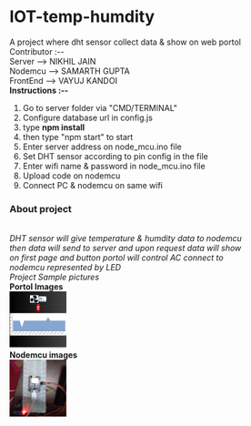 # IOT-temp-humdity
A project where dht sensor collect data &amp; show on web portol
<br>
Contributor :-- <br>
Server --> NIKHIL JAIN<br>
Nodemcu --> SAMARTH GUPTA<br>
FrontEnd --> VAYUJ KANDOI<br>
<b>Instructions :--</b>
<br>
<ol>
  <li>Go to server folder via "CMD/TERMINAL"</li>
  <li>Configure database url in config.js</li>
  <li>type <b>npm install</b></li>
  <li>then type "npm start" to start</li>
  <li>Enter server address on node_mcu.ino file</li>
  <li>Set DHT sensor according to pin config in the file</li>
  <li>Enter wifi name & password in node_mcu.ino file</li>
  <li>Upload code on nodemcu</li>
  <li>Connect PC & nodemcu on same wifi</li>
</ol>
<h3>About project</h3>
<br>
<i>DHT sensor will give temperature & humdity data to nodemcu<br>
then data will send to server and upon request data will show <br>
on first page and button portol will control AC connect to <br>
nodemcu represented by LED</i>
<br>
<i>Project Sample pictures</i><br>
<b>Portol Images</b><br>
<img src="./images/ac_off.png" width="100" height="100" /><br>
<b>Nodemcu images</b><br>
<img src="./images/node_mcu.jpg" width="100" height="100" /><br>

